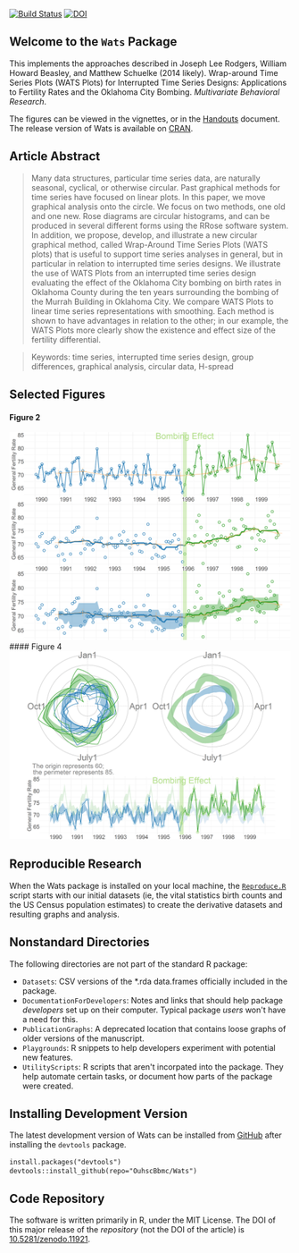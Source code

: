[![Build Status](https://travis-ci.org/OuhscBbmc/Wats.svg?branch=master)](https://travis-ci.org/OuhscBbmc/Wats)
[![DOI](https://zenodo.org/badge/4971/OuhscBbmc/Wats.png)](http://dx.doi.org/10.5281/zenodo.11921)

## Welcome to the `Wats` Package
This implements the approaches described in
Joseph Lee Rodgers, William Howard Beasley, and Matthew Schuelke (2014 likely).
Wrap-around Time Series Plots (WATS Plots) for Interrupted Time Series Designs:
Applications to Fertility Rates and the Oklahoma City Bombing. *Multivariate Behavioral Research*.

The figures can be viewed in the vignettes, or in the [Handouts](https://github.com/OuhscBbmc/Wats/blob/master/UtilityScripts/Handouts.md) document.  The release version of Wats is available on [CRAN](http://cran.r-project.org/web/packages/Wats/).

## Article Abstract
> Many data structures, particular time series data, are naturally seasonal, cyclical, or otherwise circular.  Past graphical methods for time series have focused on linear plots.  In this paper, we move graphical analysis onto the circle.  We focus on two methods, one old and one new.  Rose diagrams are circular histograms, and can be produced in several different forms using the RRose software system.  In addition, we propose, develop, and illustrate a new circular graphical method, called Wrap-Around Time Series Plots (WATS plots) that is useful to support time series analyses in general, but in particular in relation to interrupted time series designs.  We illustrate the use of WATS Plots from an interrupted time series design evaluating the effect of the Oklahoma City bombing on birth rates in Oklahoma County during the ten years surrounding the bombing of the Murrah Building in Oklahoma City.  We compare WATS Plots to linear time series representations with smoothing.  Each method is shown to have advantages in relation to the other; in our example, the WATS Plots more clearly show the existence and effect size of the fertility differential.

> Keywords:  time series, interrupted time series design, group differences, graphical analysis, circular data, H-spread

## Selected Figures
#### Figure 2

<img src="./vignettes/figure_mbr_rmd/Figure2Stylized-1.png" alt="Figure2Stylized" style="width: 600px;"/>
#### Figure 4

<img src="./vignettes/figure_mbr_rmd/Figure6-1.png" alt="Figure6" style="width: 600px;"/>

## Reproducible Research
When the Wats package is installed on your local machine, the [`Reproduce.R`](https://github.com/OuhscBbmc/Wats/blob/master/UtilityScripts/Reproduce.R) script starts with our initial datasets (ie, the vital statistics birth counts and the US Census population estimates) to create the derivative datasets and resulting graphs and analysis.

## Nonstandard Directories
The following directories are not part of the standard R package:
 * `Datasets`: CSV versions of the *.rda data.frames officially included in the package.
 * `DocumentationForDevelopers`: Notes and links that should help package *developers* set up on their computer.  Typical package *users* won't have a need for this.
 * `PublicationGraphs`: A deprecated location that contains loose graphs of older versions of the manuscript.
 * `Playgrounds`: R snippets to help developers experiment with potential new features.
 * `UtilityScripts`: R scripts that aren't incorpated into the package.  They help automate certain tasks, or document how parts of the package were created.

## Installing Development Version
The latest development version of Wats can be installed from [GitHub](https://github.com/OuhscBbmc/Wats) after installing the `devtools` package.
```
install.packages("devtools")
devtools::install_github(repo="OuhscBbmc/Wats")
```

## Code Repository
The software is written primarily in R, under the MIT License.  The DOI of this major release of the *repository* (not the DOI of the article) is [10.5281/zenodo.11921](http://dx.doi.org/10.5281/zenodo.11921).
